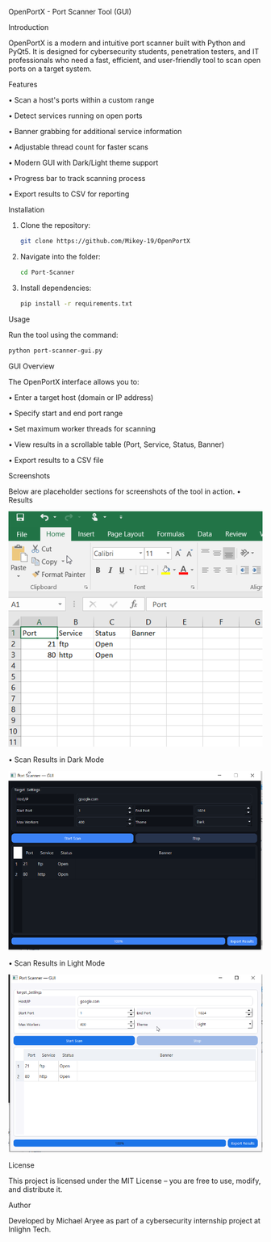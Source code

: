 OpenPortX - Port Scanner Tool (GUI)

 
 Introduction
 
OpenPortX is a modern and intuitive port scanner built with Python and PyQt5. It is designed for cybersecurity students, penetration testers, and IT professionals who need a fast, efficient, and user-friendly tool to scan open ports on a target system.

 Features
 
• Scan a host's ports within a custom range

• Detect services running on open ports

• Banner grabbing for additional service information

• Adjustable thread count for faster scans

• Modern GUI with Dark/Light theme support

• Progress bar to track scanning process

• Export results to CSV for reporting



 Installation
 
1. Clone the repository:
   ```bash
   git clone https://github.com/Mikey-19/OpenPortX
   ```
   
4. Navigate into the folder:
   
   ```bash
   cd Port-Scanner
   ```
   
7. Install dependencies:
   ```bash
   pip install -r requirements.txt
   ``` 
 Usage
 
Run the tool using the command:
```bash
python port-scanner-gui.py
```
   
   
 GUI Overview
 
The OpenPortX interface allows you to:

• Enter a target host (domain or IP address)

• Specify start and end port range

• Set maximum worker threads for scanning

• View results in a scrollable table (Port, Service, Status, Banner)

• Export results to a CSV file


 Screenshots
 
Below are placeholder sections for screenshots of the tool in action. 
• Results

![Port Scan Result](Port-Scanner/port_scan_results%20in%20Excel.png)

• Scan Results in Dark Mode

![Port Scan dark](Port-Scanner/Port-Scanner%20dark.png)

• Scan Results in Light Mode

![Port Scan light](Port-Scanner/Port-Scanner%20light.png)
 
 License
 
This project is licensed under the MIT License – you are free to use, modify, and distribute it.

Author

Developed by Michael Aryee as part of a cybersecurity internship project at Inlighn Tech.
